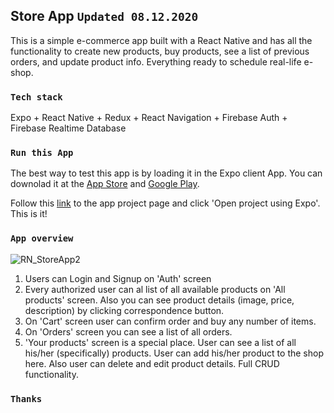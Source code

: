 ## Store App `Updated 08.12.2020` 

This is a simple e-commerce app built with a React Native and has all the functionality to create new products, buy products, see a list of previous orders, and update product info. Everything ready to schedule real-life e-shop.

### `Tech stack`

Expo + React Native + Redux + React Navigation + Firebase Auth + Firebase Realtime Database

### `Run this App`

The best way to test this app is by loading it in the Expo client App. You can downolad it at the [App Store](https://apps.apple.com/us/app/expo-client/id982107779) and [Google Play](https://play.google.com/store/apps/details?id=host.exp.exponent&hl=en_US). 

Follow this [link](https://expo.io/@hyphaha/react-native-store-app) to the app project page and click 'Open project using Expo'. This is it!

### `App overview`

![RN_StoreApp2 ](https://user-images.githubusercontent.com/49665711/89965654-4d759280-dc1b-11ea-8f9d-45aaa9a3a29f.jpg)

1. Users can Login and Signup on 'Auth' screen
2. Every authorized user can al list of all available products on 'All products' screen. Also you can see product details (image, price, description) by clicking correspondence button.
3. On 'Cart' screen user can confirm order and buy any number of items.
4. On 'Orders' screen you can see a list of all orders.
5. 'Your products' screen is a special place. User can see a list of all his/her (specifically) products. User can add his/her product to the shop here. Also user can delete and edit product details. Full CRUD functionality.

### `Thanks`
